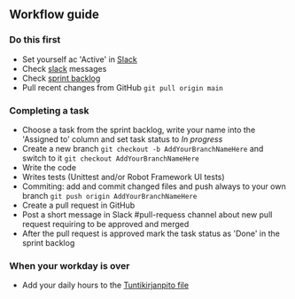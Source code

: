 ## Workflow guide


### Do this first
* Set yourself ac 'Active' in [Slack](https://ohtuprojekti-hq.slack.com)
* Check [slack]([https://ohtu-k.slack.com/messages/general/](https://ohtuprojekti-hq.slack.com)) messages
* Check [sprint backlog](https://docs.google.com/spreadsheets/d/19JN28VdVESQVGfSUTVLsMB2tkSZfw3HZhc6R9kpa-ng/edit#gid=466729438)
* Pull recent changes from GitHub `git pull origin main`
  
### Completing a task
* Choose a task from the sprint backlog, write your name into the 'Assigned to' column and set task status to _In progress_
* Create a new branch `git checkout -b AddYourBranchNameHere` and switch to it `git checkout AddYourBranchNameHere`
* Write the code
* Writes tests (Unittest and/or Robot Framework UI tests)
* Commiting: add and commit changed files and push always to your own branch `git push origin AddYourBranchNameHere`
* Create a pull request in GitHub
* Post a short message in Slack #pull-requess channel about new pull request requiring to be approved and merged
* After the pull request is approved mark the task status as 'Done' in the sprint backlog

### When your workday is over
* Add your daily hours to the [Tuntikirjanpito file](https://docs.google.com/spreadsheets/d/1rd8avaP7OGhgrX-mo4E5-mgfgCE71X50_aM8jR2hNEc/edit#gid=1189482618)
